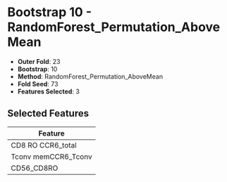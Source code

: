 # Bootstrap 10 - RandomForest_Permutation_AboveMean

- **Outer Fold**: 23
- **Bootstrap**: 10
- **Method**: RandomForest_Permutation_AboveMean
- **Fold Seed**: 73
- **Features Selected**: 3

## Selected Features

| Feature |
|---------|
| CD8 RO CCR6_total |
| Tconv memCCR6_Tconv |
| CD56_CD8RO |
